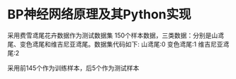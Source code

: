 # BP神经网络原理及其Python实现

采用费雪鸢尾花卉数据作为测试数据集
150个样本数据，三类数据：分别是山鸢尾、变色鸢尾和维吉尼亚鸢尾。数据集代码如下:
山鸢尾:0
变色鸢尾:1
维吉尼亚鸢尾:2

采用前145个作为训练样本，后5个作为测试样本

